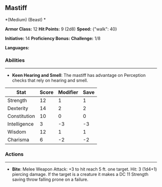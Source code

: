 ## Mastiff
*(Medium) (Beast) *

**Armor Class:** 12
**Hit Points:** 9 (2d8)
**Speed:** {"walk": 40}

**Initiative:** 14
**Proficiency Bonus:**
**Challenge:** 1/8

**Languages:** 

### Abilities
 --- 
- **Keen Hearing and Smell**: The mastiff has advantage on Perception checks that rely on hearing and smell.



| Stat | Score | Modifier | Save |
| ---- | ---- | ---- | ---- |
| Strength | 12 | 1 | 1 |
| Dexterity | 14 | 2 | 2 |
| Constitution | 10 | 0 | 0 |
| Intelligence | 3 | -3 | -3 |
| Wisdom | 12 | 1 | 1 |
| Charisma | 6 | -2 | -2 |

### Actions
 --- 
- **Bite**: Melee Weapon Attack: +3 to hit  reach 5 ft.  one target. Hit: 3 (1d4+1) piercing damage. If the target is a creature  it makes a DC 11 Strength saving throw  falling prone on a failure.

